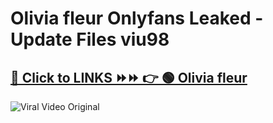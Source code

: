 
 # Olivia fleur Onlyfans Leaked - Update Files viu98

## <h2><a href="https://clipsfans.com/Olivia_fleur&ref=git">🔗 Click to LINKS ⏩⏩ 👉 🟢 Olivia fleur </a></h2>

<a href="https://clipsfans.com/Olivia_fleur&ref=git" rel="nofollow" data-target="animated-image.originalLink"><img src="https://i.ibb.co.com/xMMVF88/686577567.gif" alt="Viral Video Original" style="max-width: 100%; display: inline-block;" data-target="animated-image.originalImage"></a>

